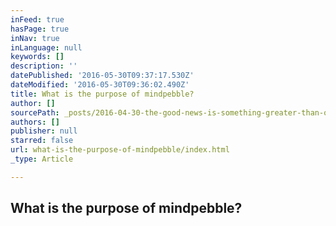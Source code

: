 ```yaml
---
inFeed: true
hasPage: true
inNav: true
inLanguage: null
keywords: []
description: ''
datePublished: '2016-05-30T09:37:17.530Z'
dateModified: '2016-05-30T09:36:02.490Z'
title: What is the purpose of mindpebble?
author: []
sourcePath: _posts/2016-04-30-the-good-news-is-something-greater-than-ourselves-is-holdin.md
authors: []
publisher: null
starred: false
url: what-is-the-purpose-of-mindpebble/index.html
_type: Article

---
```

<article style=""><h1>What is the purpose of mindpebble?</h1></article>